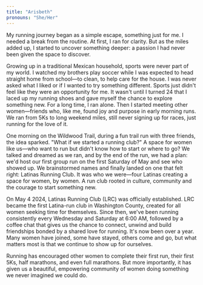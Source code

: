 ```yaml
---
title: "Arisbeth"
pronouns: "She/Her"
---
```


My running journey began as a simple escape, something just for me. I needed a break from the routine. At first, I ran for clarity. But as the miles added up, I started to uncover something deeper: a passion I had never been given the space to discover.

Growing up in a traditional Mexican household, sports were never part of my world. I watched my brothers play soccer while I was expected to head straight home from school—to clean, to help care for the house. I was never asked what I liked or if I wanted to try something different. Sports just didn't feel like they were an opportunity for me. It wasn't until I turned 24 that I laced up my running shoes and gave myself the chance to explore something new. For a long time, I ran alone. Then I started meeting other women—friends who, like me, found joy and purpose in early morning runs. We ran from 5Ks to long weekend miles, still never signing up for races, just running for the love of it.

One morning on the Wildwood Trail, during a fun trail run with three friends, the idea sparked. "What if we started a running club?" A space for women like us—who want to run but didn't know how to start or where to go? We talked and dreamed as we ran, and by the end of the run, we had a plan: we'd host our first group run on the first Saturday of May and see who showed up. We brainstormed names and finally landed on one that felt right: Latinas Running Club. It was who we were—four Latinas creating a space for women, by women. A run club rooted in culture, community and the courage to start something new.

On May 4 2024, Latinas Running Club (LRC) was officially established. LRC became the first Latina-run club in Washington County, created for all women seeking time for themselves. Since then, we've been running consistently every Wednesday and Saturday at 6:00 AM, followed by a coffee chat that gives us the chance to connect, unwind and build friendships bonded by a shared love for running. It's now been over a year. Many women have joined, some have stayed, others come and go, but what matters most is that we continue to show up for ourselves.

Running has encouraged other women to complete their first run, their first 5Ks, half marathons, and even full marathons. But more importantly, it has given us a beautiful, empowering community of women doing something we never imagined we could do. 